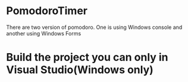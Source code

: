 # PomodoroTimer

There are two version of pomodoro. One is using Windows console and another using Windows Forms
 
# Build the project you can only in Visual Studio(Windows only)
